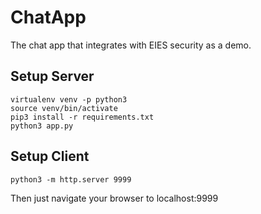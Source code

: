 # ChatApp #
The chat app that integrates with EIES security as a demo.

## Setup Server ##
```
virtualenv venv -p python3
source venv/bin/activate
pip3 install -r requirements.txt
python3 app.py
```

## Setup Client ##
```
python3 -m http.server 9999
```
Then just navigate your browser to localhost:9999

